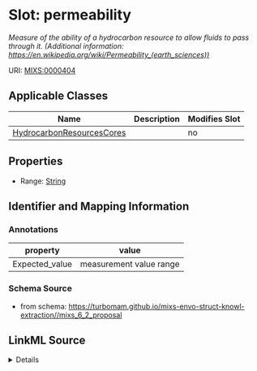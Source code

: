 # Slot: permeability


_Measure of the ability of a hydrocarbon resource to allow fluids to pass through it. (Additional information: https://en.wikipedia.org/wiki/Permeability_(earth_sciences))_



URI: [MIXS:0000404](https://w3id.org/mixs/0000404)



<!-- no inheritance hierarchy -->




## Applicable Classes

| Name | Description | Modifies Slot |
| --- | --- | --- |
[HydrocarbonResourcesCores](HydrocarbonResourcesCores.md) |  |  no  |







## Properties

* Range: [String](String.md)





## Identifier and Mapping Information





### Annotations

| property | value |
| --- | --- |
| Expected_value | measurement value range || Preferred_unit | mD |



### Schema Source


* from schema: https://turbomam.github.io/mixs-envo-struct-knowl-extraction//mixs_6_2_proposal




## LinkML Source

<details>
```yaml
name: permeability
annotations:
  Expected_value:
    tag: Expected_value
    value: measurement value range
  Preferred_unit:
    tag: Preferred_unit
    value: mD
description: 'Measure of the ability of a hydrocarbon resource to allow fluids to
  pass through it. (Additional information: https://en.wikipedia.org/wiki/Permeability_(earth_sciences))'
title: permeability
from_schema: https://turbomam.github.io/mixs-envo-struct-knowl-extraction//mixs_6_2_proposal
rank: 1000
string_serialization: '{integer} - {integer} {unit}'
slot_uri: MIXS:0000404
multivalued: false
alias: permeability
domain_of:
- HydrocarbonResourcesCores
range: string
required: false
recommended: false

```
</details>
